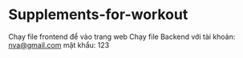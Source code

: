 # Supplements-for-workout
Chạy file frontend để vào trang web 
Chạy file Backend với 
  tài khoản: nva@gmail.com
  mật khẩu: 123 
